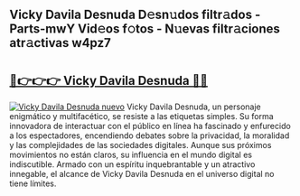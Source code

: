 ## Vicky Davila Desnuda D𝚎sn𝚞dos filtr𝚊dos - Parts-mwY Vid𝚎os f𝚘tos - N𝚞evas filtr𝚊ciones atr𝚊ctivas w4pz7

# <h2><a href="http://mbc5uv4.tromn.icu/?c=Vicky+Davila+Desnuda">🔗👉👉👉 Vicky Davila Desnuda 🔗🔗</a></h2>

[![Vicky Davila Desnuda nuevo](https://i.imgur.com/pEAQMta.gif)](http://mbc5uv4.tromn.icu/?c=Vicky+Davila+Desnuda)
Vicky Davila Desnuda, un personaje enigmático y multifacético, se resiste a las etiquetas simples. Su forma innovadora de interactuar con el público en línea ha fascinado y enfurecido a los espectadores, encendiendo debates sobre la privacidad, la moralidad y las complejidades de las sociedades digitales. Aunque sus próximos movimientos no están claros, su influencia en el mundo digital es indiscutible. Armado con un espíritu inquebrantable y un atractivo innegable, el alcance de Vicky Davila Desnuda en el universo digital no tiene límites.

